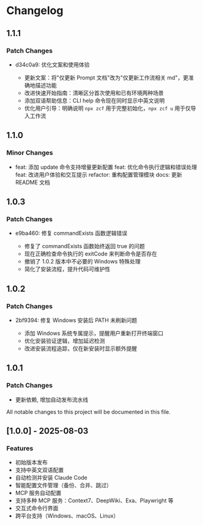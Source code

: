 # Changelog

## 1.1.1

### Patch Changes

- d34c0a9: 优化文案和使用体验

  - 更新文案：将"仅更新 Prompt 文档"改为"仅更新工作流相关 md"，更准确地描述功能
  - 改进快速开始指南：清晰区分首次使用和已有环境两种场景
  - 添加双语帮助信息：CLI help 命令现在同时显示中英文说明
  - 优化用户引导：明确说明 `npx zcf` 用于完整初始化，`npx zcf u` 用于仅导入工作流

## 1.1.0

### Minor Changes

- feat: 添加 update 命令支持增量更新配置
  feat: 优化命令执行逻辑和错误处理
  feat: 改进用户体验和交互提示
  refactor: 重构配置管理模块
  docs: 更新 README 文档

## 1.0.3

### Patch Changes

- e9ba460: 修复 commandExists 函数逻辑错误

  - 修复了 commandExists 函数始终返回 true 的问题
  - 现在正确检查命令执行的 exitCode 来判断命令是否存在
  - 撤销了 1.0.2 版本中不必要的 Windows 特殊处理
  - 简化了安装流程，提升代码可维护性

## 1.0.2

### Patch Changes

- 2bf9394: 修复 Windows 安装后 PATH 未刷新问题

  - 添加 Windows 系统专属提示，提醒用户重新打开终端窗口
  - 优化安装验证逻辑，增加延迟检测
  - 改进安装流程追踪，仅在新安装时显示额外提醒

## 1.0.1

### Patch Changes

- 更新依赖, 增加自动发布流水线

All notable changes to this project will be documented in this file.

## [1.0.0] - 2025-08-03

### Features

- 初始版本发布
- 支持中英文双语配置
- 自动检测并安装 Claude Code
- 智能配置文件管理（备份、合并、跳过）
- MCP 服务自动配置
- 支持多种 MCP 服务：Context7、DeepWiki、Exa、Playwright 等
- 交互式命令行界面
- 跨平台支持（Windows、macOS、Linux）
